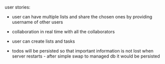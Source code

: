 user stories:

- user can have multiple lists and share the chosen ones by providing username of other users

- collaboration in real time with all the collaborators

- user can create lists and tasks

- todos will be persisted so that important information is
  not lost when server restarts - after simple swap to managed db it would be persisted
